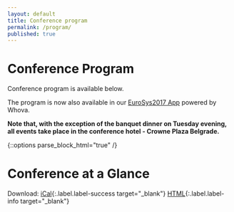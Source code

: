 ```yaml
---
layout: default
title: Conference program
permalink: /program/
published: true
---
```


# Conference Program

Conference program is available below.

The program is now also available in our <a href="https://whova.com/portal/euros_201704" target="_blank">EuroSys2017 App</a> powered by Whova.

**Note that, with the exception of the banquet dinner on Tuesday evening, all events take place in the conference hotel - Crowne Plaza Belgrade.**

{::options parse_block_html="true" /}

<link rel='stylesheet' href='//cdnjs.cloudflare.com/ajax/libs/fullcalendar/3.2.0/fullcalendar.min.css' />
<link rel='stylesheet' href='//cdnjs.cloudflare.com/ajax/libs/fullcalendar/3.2.0/fullcalendar.print.css' media='print' />

<script type='text/javascript' src="//cdnjs.cloudflare.com/ajax/libs/moment.js/2.17.1/moment.min.js"></script>
<script type='text/javascript' src="//cdnjs.cloudflare.com/ajax/libs/fullcalendar/3.2.0/fullcalendar.min.js"></script>
<script type='text/javascript' src="//cdnjs.cloudflare.com/ajax/libs/fullcalendar/3.2.0/locale-all.js"></script>
<script type='text/javascript' src="//cdnjs.cloudflare.com/ajax/libs/fullcalendar/3.2.0/gcal.js"></script>

<script type='text/javascript'>

$(document).ready(function() {
	$('#calendar').fullCalendar({
		height: 'auto',
		googleCalendarApiKey: 'AIzaSyA0YUe8y8mnQyVLu1Ppzq2MfIGHk-m8uCo',
		events: {
			googleCalendarId: 'nvbflrhq1mj927bg0eujft8sec@group.calendar.google.com'
		},
		defaultDate: '2017-04-23',
		locale: 'en-ie',
		columnFormat: 'ddd D MMMM',
		views: {
			agendaFourDay: {
				type: 'agenda',
				duration: { days: 4 }
			}
		},
		defaultView: 'agendaFourDay',
		header: {
			left: '',
			center: '',
			right: ''
		},
		firstDay: 1,
		allDaySlot: false,
		minTime: '08:00',
		maxTime: '23:00',
                eventRender: function (event, element) {
                        if (event.title.search("Coffee break|Lunch")!=-1) {
                            element.css('background-color', "#6175A2");

                        } else if (event.title.search("Registration|Opening|Closing|Assembly")!=-1) {
                            element.css('background-color', "#bb4a62");

                        } else if (event.title.search("Banquet|Poster|Reception")!=-1) {
                            element.css('background-color', "#6bb046");

                        } else if (event.title.search("Workshop")!=-1) {
                            element.css('background-color', "#caa250");
                        } else
                            element.css('background-color', "#3e5487");
                },
		eventClick: function(event) {
			window.location.hash = event.id;
			return false;
		}
	});

    $('#calendar-list').fullCalendar({
        googleCalendarApiKey: 'AIzaSyA0YUe8y8mnQyVLu1Ppzq2MfIGHk-m8uCo',
        events: {
            googleCalendarId: 'nvbflrhq1mj927bg0eujft8sec@group.calendar.google.com'
        },
        defaultDate: '2017-04-23',
		locale: 'en-ie',
		listDayFormat: 'dddd, D MMMM',
        views: {
            agendaFourList: {
                type: 'list',
                duration: { days: 4 }
            }
        },
        defaultView: 'agendaFourList',
        header: {
            left: '',
            center: '',
            right: ''
        },
        eventRender: function (event, element) {
            event.url = null;
            element.removeClass('fc-has-url')
            element.find('.fc-list-item-time').wrapInner("<h3></h3>");
            element.find('.fc-list-item-marker').remove();
            
            element.find('.fc-list-item-title').empty();
            element.find('.fc-list-item-title').append("<h3 id=\""+event.id+"\">"+event.title+"</h3>");

            if (typeof(event.description) != 'undefined') {
                element.find('.fc-list-item-title').append("<div>"+event.description+"</div>");
            }
        }
	});
});

</script>

# Conference at a Glance

<div id='calendar'></div>

Download:
[iCal](https://calendar.google.com/calendar/ical/nvbflrhq1mj927bg0eujft8sec%40group.calendar.google.com/public/basic.ics){:.label.label-success target="_blank"}
[HTML](https://calendar.google.com/calendar/embed?src=nvbflrhq1mj927bg0eujft8sec%40group.calendar.google.com&ctz=Europe/Zurich){:.label.label-info target="_blank"}

<div id='calendar-list'></div>
